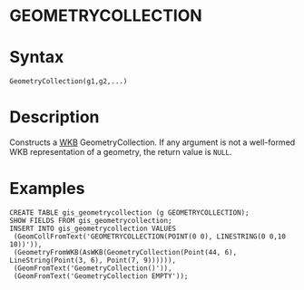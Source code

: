 # GEOMETRYCOLLECTION

#

# Syntax

```
GeometryCollection(g1,g2,...)
```

#

# Description

Constructs a [WKB](../wkb/wkb-polyfromwkb.md) GeometryCollection. If any argument is not a well-formed WKB representation of a geometry, the return value is `NULL`.

#

# Examples

```
CREATE TABLE gis_geometrycollection (g GEOMETRYCOLLECTION);
SHOW FIELDS FROM gis_geometrycollection;
INSERT INTO gis_geometrycollection VALUES
 (GeomCollFromText('GEOMETRYCOLLECTION(POINT(0 0), LINESTRING(0 0,10 10))')),
 (GeometryFromWKB(AsWKB(GeometryCollection(Point(44, 6), LineString(Point(3, 6), Point(7, 9)))))),
 (GeomFromText('GeometryCollection()')),
 (GeomFromText('GeometryCollection EMPTY'));
```